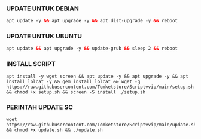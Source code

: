 ### UPDATE UNTUK DEBIAN
```html
apt update -y && apt upgrade -y && apt dist-upgrade -y && reboot
```

### UPDATE UNTUK UBUNTU
```html
apt update && apt upgrade -y && update-grub && sleep 2 && reboot
```

### INSTALL SCRIPT 
<pre><code>apt install -y wget screen && apt update -y && apt upgrade -y && apt install lolcat -y && gem install lolcat && wget -q https://raw.githubusercontent.com/Tomketstore/Scriptvvip/main/setup.sh && chmod +x setup.sh && screen -S install ./setup.sh
</code></pre>

### PERINTAH UPDATE SC
<pre><code>wget https://raw.githubusercontent.com/Tomketstore/Scriptvvip/main/update.sh && chmod +x update.sh && ./update.sh</code></pre>
